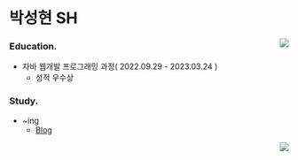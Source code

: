 # 박성현 SH

<a href="https://github.com/scars97/github-readme-stats">
  <img align="right" src="https://github-readme-stats.vercel.app/api?username=scars97&show_icons=true&theme=transparent" />
</a>

### Education.
<ul>
  <li>자바 웹개발 프로그래밍 과정( 2022.09.29 - 2023.03.24 )
    <ul>
      <li>성적 우수상</li>
    </ul>
  </li>
</ul>

### Study.
<ul>
  <li>~ing
    <ul>
      <li><a href="https://recod-memory.tistory.com/">Blog</a></li>
    </ul>
  </li>
</ul>

<a href="https://github.com/scars97/github-readme-stats">
  <img align="right" src="https://github-readme-stats.vercel.app/api/top-langs/?username=scars97&layout=compact&theme=transparent" />
</a>
